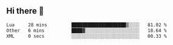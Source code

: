 ## Hi there 👋
<!--START_SECTION:waka-->

```txt
Lua     28 mins         ████████████████████▒░░░░   81.02 %
Other   6 mins          ████▓░░░░░░░░░░░░░░░░░░░░   18.64 %
XML     0 secs          ░░░░░░░░░░░░░░░░░░░░░░░░░   00.33 %
```

<!--END_SECTION:waka-->
